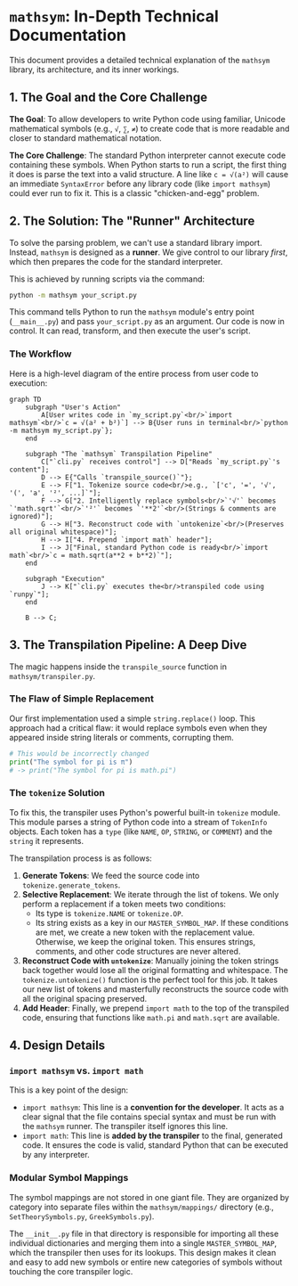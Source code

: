 # `mathsym`: In-Depth Technical Documentation

This document provides a detailed technical explanation of the `mathsym` library, its architecture, and its inner workings.

## 1. The Goal and the Core Challenge

**The Goal**: To allow developers to write Python code using familiar, Unicode mathematical symbols (e.g., `√`, `∑`, `≠`) to create code that is more readable and closer to standard mathematical notation.

**The Core Challenge**: The standard Python interpreter cannot execute code containing these symbols. When Python starts to run a script, the first thing it does is parse the text into a valid structure. A line like `c = √(a²)` will cause an immediate `SyntaxError` before any library code (like `import mathsym`) could ever run to fix it. This is a classic "chicken-and-egg" problem.

## 2. The Solution: The "Runner" Architecture

To solve the parsing problem, we can't use a standard library import. Instead, `mathsym` is designed as a **runner**. We give control to our library *first*, which then prepares the code for the standard interpreter.

This is achieved by running scripts via the command:
```bash
python -m mathsym your_script.py
```

This command tells Python to run the `mathsym` module's entry point (`__main__.py`) and pass `your_script.py` as an argument. Our code is now in control. It can read, transform, and then execute the user's script.

### The Workflow

Here is a high-level diagram of the entire process from user code to execution:

```mermaid
graph TD
    subgraph "User's Action"
        A[User writes code in `my_script.py`<br/>`import mathsym`<br/>`c = √(a² + b²)`] --> B{User runs in terminal<br/>`python -m mathsym my_script.py`};
    end

    subgraph "The `mathsym` Transpilation Pipeline"
        C["`cli.py` receives control"] --> D["Reads `my_script.py`'s content"];
        D --> E{"Calls `transpile_source()`"};
        E --> F["1. Tokenize source code<br/>e.g., `['c', '=', '√', '(', 'a', '²', ...]`"];
        F --> G["2. Intelligently replace symbols<br/>`'√'` becomes `'math.sqrt'`<br/>`'²'` becomes `'**2'`<br/>(Strings & comments are ignored)"];
        G --> H["3. Reconstruct code with `untokenize`<br/>(Preserves all original whitespace)"];
        H --> I["4. Prepend `import math` header"];
        I --> J["Final, standard Python code is ready<br/>`import math`<br/>`c = math.sqrt(a**2 + b**2)`"];
    end
    
    subgraph "Execution"
        J --> K["`cli.py` executes the<br/>transpiled code using `runpy`"];
    end

    B --> C;
```

## 3. The Transpilation Pipeline: A Deep Dive

The magic happens inside the `transpile_source` function in `mathsym/transpiler.py`.

### The Flaw of Simple Replacement
Our first implementation used a simple `string.replace()` loop. This approach had a critical flaw: it would replace symbols even when they appeared inside string literals or comments, corrupting them.

```python
# This would be incorrectly changed
print("The symbol for pi is π") 
# -> print("The symbol for pi is math.pi")
```

### The `tokenize` Solution
To fix this, the transpiler uses Python's powerful built-in `tokenize` module. This module parses a string of Python code into a stream of `TokenInfo` objects. Each token has a `type` (like `NAME`, `OP`, `STRING`, or `COMMENT`) and the `string` it represents.

The transpilation process is as follows:

1.  **Generate Tokens**: We feed the source code into `tokenize.generate_tokens`.
2.  **Selective Replacement**: We iterate through the list of tokens. We only perform a replacement if a token meets two conditions:
    *   Its type is `tokenize.NAME` or `tokenize.OP`.
    *   Its string exists as a key in our `MASTER_SYMBOL_MAP`.
    If these conditions are met, we create a new token with the replacement value. Otherwise, we keep the original token. This ensures strings, comments, and other code structures are never altered.
3.  **Reconstruct Code with `untokenize`**: Manually joining the token strings back together would lose all the original formatting and whitespace. The `tokenize.untokenize()` function is the perfect tool for this job. It takes our new list of tokens and masterfully reconstructs the source code with all the original spacing preserved.
4.  **Add Header**: Finally, we prepend `import math` to the top of the transpiled code, ensuring that functions like `math.pi` and `math.sqrt` are available.

## 4. Design Details

### `import mathsym` vs. `import math`
This is a key point of the design:
*   `import mathsym`: This line is a **convention for the developer**. It acts as a clear signal that the file contains special syntax and must be run with the `mathsym` runner. The transpiler itself ignores this line.
*   `import math`: This line is **added by the transpiler** to the final, generated code. It ensures the code is valid, standard Python that can be executed by any interpreter.

### Modular Symbol Mappings
The symbol mappings are not stored in one giant file. They are organized by category into separate files within the `mathsym/mappings/` directory (e.g., `SetTheorySymbols.py`, `GreekSymbols.py`).

The `__init__.py` file in that directory is responsible for importing all these individual dictionaries and merging them into a single `MASTER_SYMBOL_MAP`, which the transpiler then uses for its lookups. This design makes it clean and easy to add new symbols or entire new categories of symbols without touching the core transpiler logic.